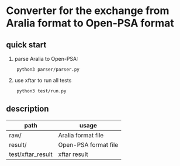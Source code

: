 # Converter for the exchange from Aralia format to Open-PSA format

## quick start
1. parse Aralia to Open-PSA:
```
    python3 parser/parser.py
```
2. use xftar to run all tests
```
    python3 test/run.py
```

## description

|path|usage|
|-|-|
|raw/|Aralia format file|
|result/|Open-PSA format file|
|test/xftar_result|xftar result|